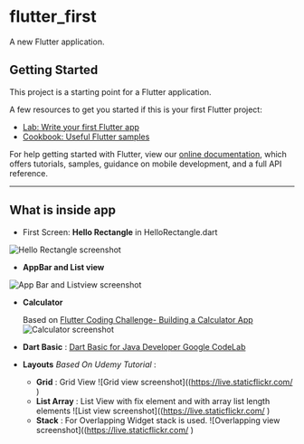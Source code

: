 # flutter_first

A new Flutter application.

## Getting Started

This project is a starting point for a Flutter application.

A few resources to get you started if this is your first Flutter project:

- [Lab: Write your first Flutter app](https://flutter.dev/docs/get-started/codelab)
- [Cookbook: Useful Flutter samples](https://flutter.dev/docs/cookbook)

For help getting started with Flutter, view our
[online documentation](https://flutter.dev/docs), which offers tutorials,
samples, guidance on mobile development, and a full API reference.

--------

## What is inside app

- First Screen: **Hello Rectangle** in HelloRectangle.dart

![Hello Rectangle screenshot](https://live.staticflickr.com/65535/48738403286_a2070d7fa6_b.jpg)

- **AppBar and List view**

![App Bar and Listview screenshot](https://live.staticflickr.com/65535/48738080003_f223252c0c_b.jpg)

- **Calculator**

  Based on [Flutter Coding Challenge- Building a Calculator App](https://youtu.be/eVG5DkPF5x8)
![Calculator screenshot](https://live.staticflickr.com/65535/48738403386_4ce7c8f101_b.jpg)

- **Dart Basic** :
[Dart Basic for Java Developer Google CodeLab](https://codelabs.developers.google.com/codelabs/from-java-to-dart/index.html)

- **Layouts**
 *Based On Udemy Tutorial* :

   * **Grid** : Grid View  ![Grid view screenshot]((https://live.staticflickr.com/ )
   * **List Array** : List View with fix element and with array list length elements  ![List view screenshot]((https://live.staticflickr.com/ )
   * **Stack** : For Overlapping Widget stack is used. ![Overlapping view screenshot]((https://live.staticflickr.com/ )

